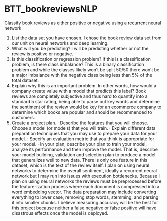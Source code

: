 # BTT_bookreviewsNLP
Classify book reviews as either positive or negative using a recurrent neural network 

1. List the data set you have chosen.
I chose the book review data set from our unit on neural networks and deep learning.
2. What will you be predicting?
I will be predicting whether or not the review is positive or negative.
3. Is this classification or regression problem? If this is a classification problem, is there class imbalance?
This is a binary classification problem and while the classes likely won’t be split 50/50 there won’t be a major imbalance with the negative class being less than 5% of the total dataset.
4. Explain why this is an important problem. In other words, how would a company create value with a model that predicts this label?
Book reviews are completely subjective and thus hard to quantify into a standard 5 star rating, being able to parse out key words and determine the sentiment of the review would be key for an ecommerce company to determine which books are popular and should be recommended to customers.
5. Create a project plan.
· Describe the features that you will choose.
· Choose a model (or models) that you will train.
· Explain different data preparation techniques that you may use to prepare your data for your model.
· Specify an evaluation metric that you think is appropriate for your model.
· In your plan, describe your plan to train your model, analyze its performance and then improve the model. That is, describe your model building, validation and selection plan to produce a model that generalizes well to new data.
	There is only one feature in this dataset, which is the text of the review itself. I plan on using neural networks to determine the overall sentiment, ideally a recurrent neural network but I may run into issues with execution bottlenecks. Because I plan on using neural networks the reviews must be preprocessed before the feature-ization process where each document is compressed into a word embedding vector. The data preparation may include converting everything to lower case, removing stop words, stemming, and parsing it into smaller chunks. 
	I believe measuring accuracy will be the best for this project because neither a false negative or false positive will have disastrous effects once the model is deployed.
